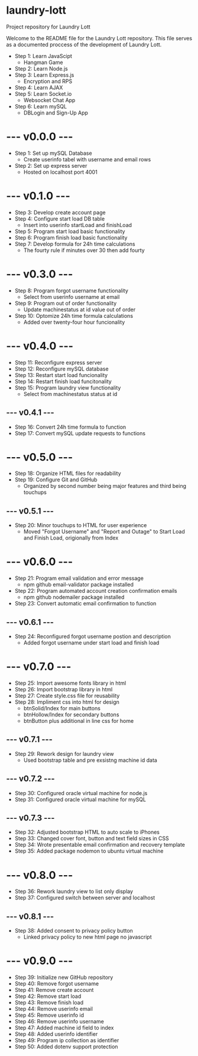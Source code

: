 # laundry-lott
Project repository for Laundry Lott

Welcome to the README file for the Laundry Lott repository. This file serves as a documented proccess of the development of Laundry Lott.
- Step 1: Learn JavaScipt
  - Hangman Game
- Step 2: Learn Node.js
- Step 3: Learn Express.js
  - Encryption and RPS
- Step 4: Learn AJAX
- Step 5: Learn Socket.io
  - Websocket Chat App
- Step 6: Learn mySQL 
  - DBLogin and Sign-Up App

# --- v0.0.0 ---
- Step 1: Set up mySQL Database
  - Create userinfo tabel with username and email rows
- Step 2: Set up express server
  - Hosted on localhost port 4001
# --- v0.1.0 ---
- Step 3: Develop create account page
- Step 4: Configure start load DB table
  - Insert into userinfo startLoad and finishLoad
- Step 5: Program start load basic functionality
- Step 6: Program finish load basic functionality
- Step 7: Develop formula for 24h time calculations
  - The fourty rule if minutes over 30 then add fourty
# --- v0.3.0 ---
- Step 8: Program forgot username functionality
  - Select from userinfo username at email
- Step 9: Program out of order functionality
  - Update machinestatus at id value out of order
- Step 10: Optomize 24h time formula calculations
  - Added over twenty-four hour funcionality
# --- v0.4.0 ---
- Step 11: Reconfigure express server
- Step 12: Reconfigure mySQL database
- Step 13: Restart start load funcionality
- Step 14: Restart finish load funcitonality
- Step 15: Program laundry view functionality
  - Select from machinestatus status at id
## --- v0.4.1 ---
- Step 16: Convert 24h time formula to function
- Step 17: Convert mySQL update requests to functions
# --- v0.5.0 ---
- Step 18: Organize HTML files for readability
- Step 19: Configure Git and GitHub
  - Organized by second number being major features and third being touchups
## --- v0.5.1 ---
- Step 20: Minor touchups to HTML for user experience
  - Moved "Forgot Username" and "Report and Outage" to Start Load and Finish Load, origionally from Index 
# --- v0.6.0 ---
- Step 21: Program email validation and error message
  - npm github email-validator package installed
- Step 22: Program automated account creation confirmation emails
  - npm github nodemailer package installed
- Step 23: Convert automatic email confirmation to function
## --- v0.6.1 ---
- Step 24: Reconfigured forgot username postion and description
  - Added forgot username under start load and finish load
# --- v0.7.0 ---
- Step 25: Import awesome fonts library in html
- Step 26: Import bootstrap library in html
- Step 27: Create style.css file for reusability
- Step 28: Impliment css into html for design
  - btnSolid/Index for main buttons
  - btnHollow/Index for secondary buttons
  - btnButton plus additional in line css for home
## --- v0.7.1 ---
- Step 29: Rework design for laundry view
  - Used bootstrap table and pre exsistng machine id data
## --- v0.7.2 ---
- Step 30: Configured oracle virtual machine for node.js
- Step 31: Configured oracle virtual machine for mySQL
## --- v0.7.3 ---
- Step 32: Adjusted bootstrap HTML to auto scale to iPhones
- Step 33: Changed cover font, button and text field sizes in CSS
- Step 34: Wrote presentable email confirmation and recovery template 
- Step 35: Added package nodemon to ubuntu virtual machine
# --- v0.8.0 ---
- Step 36: Rework laundry view to list only display
- Step 37: Configured switch between server and localhost
## --- v0.8.1 ---
- Step 38: Added consent to privacy policy button
  - Linked privacy policy to new html page no javascript
# --- v0.9.0 ---
- Step 39: Initialize new GitHub repository
- Step 40: Remove forgot username
- Step 41: Remove create account
- Step 42: Remove start load
- Step 43: Remove finish load
- Step 44: Remove userinfo email
- Step 45: Remove userinfo id
- Step 46: Remove userinfo username
- Step 47: Added machine id field to index
- Step 48: Added userinfo identifier
- Step 49: Program ip collection as identifier
- Step 50: Added dotenv support protection
